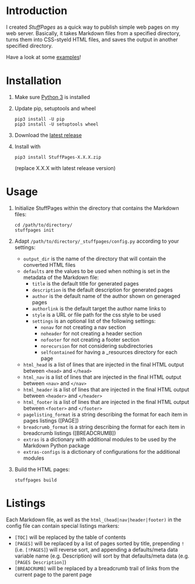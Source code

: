 Introduction
============
 
I created _StuffPages_ as a quick way to publish simple web pages on my web server. Basically, it takes Markdown files from a specified directory, turns them into CSS-styeld HTML files, and saves the output in another specified directory. 

Have a look at some [examples](https://fladd.github.io/StuffPages/examples/)!

Installation
============
 
1. Make sure [Python 3][] is installed

2. Update pip, setuptools and wheel

    ```
    pip3 install -U pip
    pip3 install -U setuptools wheel
    ```

3. Download the [latest release][]

4. Install with
   
    ```
    pip3 install StuffPages-X.X.X.zip
    ```
    (replace X.X.X with latest release version)
 
Usage
=====
 
1. Initialize StuffPages within the directory that contains the Markdown files:
    
    ```
    cd /path/to/directory/
    stuffpages init
    ```

2. Adapt `/path/to/directory/_stuffpages/config.py` according to your settings: 
    * `output_dir` is the name of the directory that will contain the converted
      HTML files
    * `defaults` are the values to be used when nothing is set in the metadata of the Markdown file: 
        * `title` is the default title for generated pages 
        * `description` is the default description for generated pages
        * `author` is the default name of the author shown on generaged pages
        * `authorlink` is the default target the author name links to
        * `style` is a URL or file path for the css style to be used 
        * `settings` is an optional list of the following settings:
            * `nonav` for not creating a nav section
            * `noheader` for not creating a header section
            * `nofooter` for not creating a footer section
            * `norecursion` for not considering subdirectories
            * `selfcontained` for having a _resources directory for each page
    * `html_head` is a list of lines that are injected in the final HTML output between `<head>` and `</head>`
    * `html_nav` is a list of lines that are injected in the final HTML output between `<nav>` and `</nav>`
    * `html_header` is a list of lines that are injected in the final HTML output between `<header>` and `</header>`
    * `html_footer` is a list of lines that are injected in the final HTML output between `<footer>` and `</footer>`
    * `pagelisting_format` is a string describing the format for each item in pages listings ([PAGE])
    * `breadcrumb_format` is a string describing the format for each item in breadcrumb listings ([BREADCRUMB])
    * `extras` is a dictionary with additional modules to be used by the Markdown Python package 
    * `extras-configs` is a dictionary of configurations for the additional modules 

3. Build the HTML pages:
    
    ```
    stuffpages build
    ```

Listings
========

Each Markdown file, as well as the `html_(head|nav|header|footer)` in the config file can contain special listings markers:

* `[TOC]` will be replaced by the table of contents
* `[PAGES]` will be replaced by a list of pages sorted by title, prepending `!` (i.e. `[!PAGES]`) will reverse sort, and appending a defaults/meta data variable name (e.g. Description) will sort by that defaults/meta data (e.g. `[PAGES Description]`)
* `[BREADCRUMB]` will be replaced by a breadcrumb trail of links from the current page to the parent page


[Python 3]: http://www.python.org 
[Markdown]: https://pythonhosted.org/Markdown/ 
[PyMdownExtensions]: http://facelessuser.github.io/pymdown-extensions 
[BeautifulSoup]: https://www.crummy.com/software/BeautifulSoup/
[Pygments]: http://pygments.org 
[latest release]: https://github.com/fladd/StuffPages/releases/latest 
 

